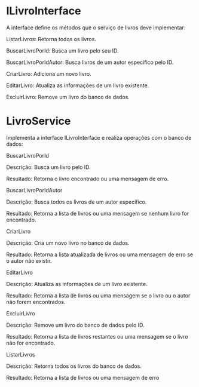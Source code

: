 # ILivroInterface
A interface define os métodos que o serviço de livros deve implementar:

ListarLivros: Retorna todos os livros.

BuscarLivroPorId: Busca um livro pelo seu ID.

BuscarLivroPorIdAutor: Busca livros de um autor específico pelo ID.

CriarLivro: Adiciona um novo livro.

EditarLivro: Atualiza as informações de um livro existente.

ExcluirLivro: Remove um livro do banco de dados.

# LivroService
Implementa a interface ILivroInterface e realiza operações com o banco de dados:

BuscarLivroPorId

Descrição: Busca um livro pelo ID.

Resultado: Retorna o livro encontrado ou uma mensagem de erro.

BuscarLivroPorIdAutor

Descrição: Busca todos os livros de um autor específico.

Resultado: Retorna a lista de livros ou uma mensagem se nenhum livro for encontrado.

CriarLivro

Descrição: Cria um novo livro no banco de dados.

Resultado: Retorna a lista atualizada de livros ou uma mensagem de erro se o autor não existir.

EditarLivro

Descrição: Atualiza as informações de um livro existente.

Resultado: Retorna a lista de livros ou uma mensagem se o livro ou o autor não forem encontrados.

ExcluirLivro

Descrição: Remove um livro do banco de dados pelo ID.

Resultado: Retorna a lista de livros restantes ou uma mensagem se o livro não for encontrado.

ListarLivros

Descrição: Retorna todos os livros do banco de dados.

Resultado: Retorna a lista de livros ou uma mensagem de erro
